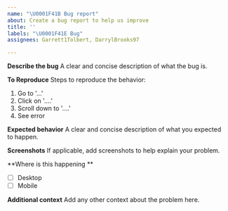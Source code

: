 ```yaml
---
name: "\U0001F41B Bug report"
about: Create a bug report to help us improve
title: ''
labels: "\U0001F41E Bug"
assignees: Garrett1Tolbert, DarrylBrooks97

---
```


**Describe the bug**
A clear and concise description of what the bug is.

**To Reproduce**
Steps to reproduce the behavior:

1. Go to '...'
2. Click on '....'
3. Scroll down to '....'
4. See error

**Expected behavior**
A clear and concise description of what you expected to happen.

**Screenshots**
If applicable, add screenshots to help explain your problem.

**Where is this happening **

- [ ] Desktop
- [ ] Mobile

**Additional context**
Add any other context about the problem here.
